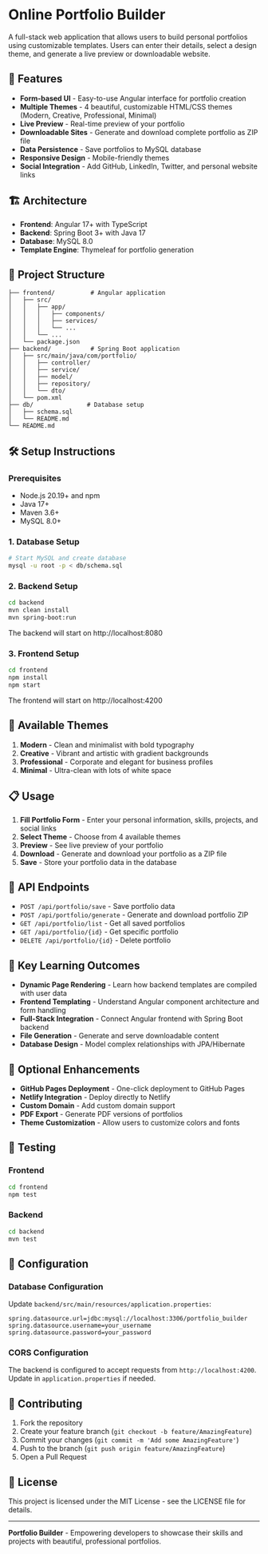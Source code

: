 # Online Portfolio Builder

A full-stack web application that allows users to build personal portfolios using customizable templates. Users can enter their details, select a design theme, and generate a live preview or downloadable website.

## 🚀 Features

- **Form-based UI** - Easy-to-use Angular interface for portfolio creation
- **Multiple Themes** - 4 beautiful, customizable HTML/CSS themes (Modern, Creative, Professional, Minimal)
- **Live Preview** - Real-time preview of your portfolio
- **Downloadable Sites** - Generate and download complete portfolio as ZIP file
- **Data Persistence** - Save portfolios to MySQL database
- **Responsive Design** - Mobile-friendly themes
- **Social Integration** - Add GitHub, LinkedIn, Twitter, and personal website links

## 🏗️ Architecture

- **Frontend**: Angular 17+ with TypeScript
- **Backend**: Spring Boot 3+ with Java 17
- **Database**: MySQL 8.0
- **Template Engine**: Thymeleaf for portfolio generation

## 📁 Project Structure

```
├── frontend/          # Angular application
│   ├── src/
│   │   ├── app/
│   │   │   ├── components/
│   │   │   ├── services/
│   │   │   └── ...
│   │   └── ...
│   └── package.json
├── backend/           # Spring Boot application
│   ├── src/main/java/com/portfolio/
│   │   ├── controller/
│   │   ├── service/
│   │   ├── model/
│   │   ├── repository/
│   │   └── dto/
│   └── pom.xml
├── db/               # Database setup
│   ├── schema.sql
│   └── README.md
└── README.md
```

## 🛠️ Setup Instructions

### Prerequisites
- Node.js 20.19+ and npm
- Java 17+
- Maven 3.6+
- MySQL 8.0+

### 1. Database Setup
```bash
# Start MySQL and create database
mysql -u root -p < db/schema.sql
```

### 2. Backend Setup
```bash
cd backend
mvn clean install
mvn spring-boot:run
```
The backend will start on http://localhost:8080

### 3. Frontend Setup
```bash
cd frontend
npm install
npm start
```
The frontend will start on http://localhost:4200

## 🎨 Available Themes

1. **Modern** - Clean and minimalist with bold typography
2. **Creative** - Vibrant and artistic with gradient backgrounds  
3. **Professional** - Corporate and elegant for business profiles
4. **Minimal** - Ultra-clean with lots of white space

## 📋 Usage

1. **Fill Portfolio Form** - Enter your personal information, skills, projects, and social links
2. **Select Theme** - Choose from 4 available themes
3. **Preview** - See live preview of your portfolio
4. **Download** - Generate and download your portfolio as a ZIP file
5. **Save** - Store your portfolio data in the database

## 🔧 API Endpoints

- `POST /api/portfolio/save` - Save portfolio data
- `POST /api/portfolio/generate` - Generate and download portfolio ZIP
- `GET /api/portfolio/list` - Get all saved portfolios
- `GET /api/portfolio/{id}` - Get specific portfolio
- `DELETE /api/portfolio/{id}` - Delete portfolio

## 🎯 Key Learning Outcomes

- **Dynamic Page Rendering** - Learn how backend templates are compiled with user data
- **Frontend Templating** - Understand Angular component architecture and form handling
- **Full-Stack Integration** - Connect Angular frontend with Spring Boot backend
- **File Generation** - Generate and serve downloadable content
- **Database Design** - Model complex relationships with JPA/Hibernate

## 🚀 Optional Enhancements

- **GitHub Pages Deployment** - One-click deployment to GitHub Pages
- **Netlify Integration** - Deploy directly to Netlify
- **Custom Domain** - Add custom domain support
- **PDF Export** - Generate PDF versions of portfolios
- **Theme Customization** - Allow users to customize colors and fonts

## 🧪 Testing

### Frontend
```bash
cd frontend
npm test
```

### Backend
```bash
cd backend
mvn test
```

## 📝 Configuration

### Database Configuration
Update `backend/src/main/resources/application.properties`:
```properties
spring.datasource.url=jdbc:mysql://localhost:3306/portfolio_builder
spring.datasource.username=your_username
spring.datasource.password=your_password
```

### CORS Configuration
The backend is configured to accept requests from `http://localhost:4200`. Update in `application.properties` if needed.

## 🤝 Contributing

1. Fork the repository
2. Create your feature branch (`git checkout -b feature/AmazingFeature`)
3. Commit your changes (`git commit -m 'Add some AmazingFeature'`)
4. Push to the branch (`git push origin feature/AmazingFeature`)
5. Open a Pull Request

## 📄 License

This project is licensed under the MIT License - see the LICENSE file for details.

---

**Portfolio Builder** - Empowering developers to showcase their skills and projects with beautiful, professional portfolios.
